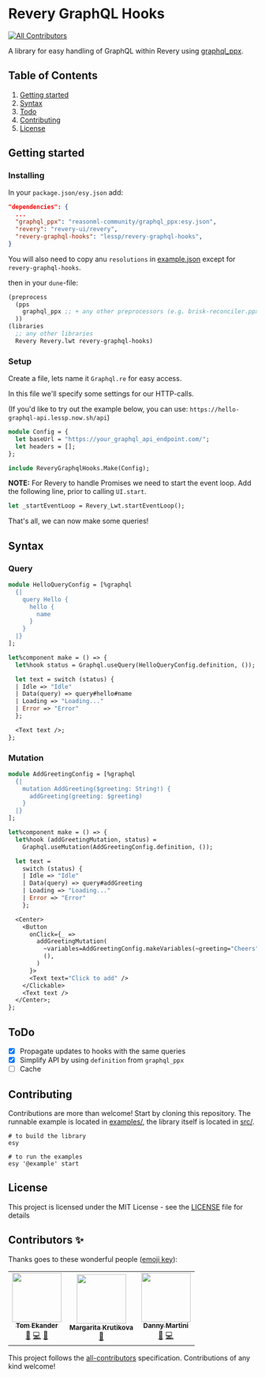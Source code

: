 # Revery GraphQL Hooks
<!-- ALL-CONTRIBUTORS-BADGE:START - Do not remove or modify this section -->
[![All Contributors](https://img.shields.io/badge/all_contributors-3-orange.svg?style=flat-square)](#contributors-)
<!-- ALL-CONTRIBUTORS-BADGE:END -->

A library for easy handling of GraphQL within Revery using [graphql_ppx](https://github.com/reasonml-community/graphql_ppx).

## Table of Contents

1. [Getting started](#getting-started)
2. [Syntax](#syntax)
3. [Todo](#todo)
4. [Contributing](#contributing)
5. [License](#license)

## Getting started

### Installing

In your `package.json/esy.json` add:

```json
"dependencies": {
  ...
  "graphql_ppx": "reasonml-community/graphql_ppx:esy.json",
  "revery": "revery-ui/revery",
  "revery-graphql-hooks": "lessp/revery-graphql-hooks",
}
```

You will also need to copy anu `resolutions` in [example.json](example.json) except for `revery-graphql-hooks`.

then in your `dune`-file:

```lisp
(preprocess
  (pps
    graphql_ppx ;; + any other preprocessors (e.g. brisk-reconciler.ppx) for Revery
  ))
(libraries
  ;; any other libraries
  Revery Revery.lwt revery-graphql-hooks)
```

### Setup

Create a file, lets name it `Graphql.re` for easy access.

In this file we'll specify some settings for our HTTP-calls.

(If you'd like to try out the example below, you can use: `https://hello-graphql-api.lessp.now.sh/api`)

```ocaml
module Config = {
  let baseUrl = "https://your_graphql_api_endpoint.com/";
  let headers = [];
};

include ReveryGraphqlHooks.Make(Config);
```

**NOTE:** For Revery to handle Promises we need to start the event loop. Add the following line, prior to calling `UI.start`.

```ocaml
let _startEventLoop = Revery_Lwt.startEventLoop();
```

That's all, we can now make some queries!

## Syntax

### Query

```ocaml
module HelloQueryConfig = [%graphql
  {|
    query Hello {
      hello {
        name
      }
    }
  |}
];

let%component make = () => {
  let%hook status = Graphql.useQuery(HelloQueryConfig.definition, ());

  let text = switch (status) {
  | Idle => "Idle"
  | Data(query) => query#hello#name
  | Loading => "Loading..."
  | Error => "Error"
  };

  <Text text />;
};
```

### Mutation

```ocaml
module AddGreetingConfig = [%graphql
  {|
    mutation AddGreeting($greeting: String!) {
      addGreeting(greeting: $greeting)
    }
  |}
];

let%component make = () => {
  let%hook (addGreetingMutation, status) =
    Graphql.useMutation(AddGreetingConfig.definition, ());

  let text =
    switch (status) {
    | Idle => "Idle"
    | Data(query) => query#addGreeting
    | Loading => "Loading..."
    | Error => "Error"
    };

  <Center>
    <Button
      onClick={_ =>
        addGreetingMutation(
          ~variables=AddGreetingConfig.makeVariables(~greeting="Cheers", ()),
          (),
        )
      }>
      <Text text="Click to add" />
    </Clickable>
    <Text text />
  </Center>;
};
```

## ToDo

- [x] Propagate updates to hooks with the same queries
- [x] Simplify API by using `definition` from `graphql_ppx`
- [ ] Cache

## Contributing

Contributions are more than welcome! Start by cloning this repository. The runnable example is located in [examples/](examples/), the library itself is located in [src/](src/).

```
# to build the library
esy

# to run the examples
esy '@example' start
```

## License

This project is licensed under the MIT License - see the [LICENSE](./LICENSE) file for details

## Contributors ✨

Thanks goes to these wonderful people ([emoji key](https://allcontributors.org/docs/en/emoji-key)):

<!-- ALL-CONTRIBUTORS-LIST:START - Do not remove or modify this section -->
<!-- prettier-ignore-start -->
<!-- markdownlint-disable -->
<table>
  <tr>
    <td align="center"><a href="https://lessp.dev/"><img src="https://avatars3.githubusercontent.com/u/17602389?v=4" width="100px;" alt=""/><br /><sub><b>Tom Ekander</b></sub></a><br /><a href="#ideas-lessp" title="Ideas, Planning, & Feedback">🤔</a> <a href="https://github.com/lessp/revery-graphql-hooks/commits?author=lessp" title="Code">💻</a> <a href="https://github.com/lessp/revery-graphql-hooks/commits?author=lessp" title="Documentation">📖</a></td>
    <td align="center"><a href="https://twitter.com/rita_krutikova"><img src="https://avatars2.githubusercontent.com/u/5932274?v=4" width="100px;" alt=""/><br /><sub><b>Margarita Krutikova</b></sub></a><br /><a href="#ideas-MargaretKrutikova" title="Ideas, Planning, & Feedback">🤔</a></td>
    <td align="center"><a href="https://github.com/despairblue"><img src="https://avatars1.githubusercontent.com/u/927609?v=4" width="100px;" alt=""/><br /><sub><b>Danny Martini</b></sub></a><br /><a href="#ideas-despairblue" title="Ideas, Planning, & Feedback">🤔</a> <a href="https://github.com/lessp/revery-graphql-hooks/commits?author=despairblue" title="Code">💻</a></td>
  </tr>
</table>

<!-- markdownlint-enable -->
<!-- prettier-ignore-end -->
<!-- ALL-CONTRIBUTORS-LIST:END -->

This project follows the [all-contributors](https://github.com/all-contributors/all-contributors) specification. Contributions of any kind welcome!
